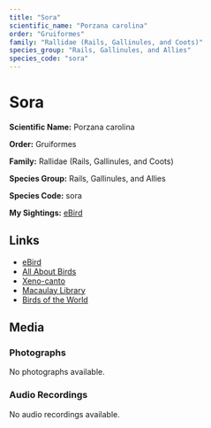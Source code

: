 ```yaml
---
title: "Sora"
scientific_name: "Porzana carolina"
order: "Gruiformes"
family: "Rallidae (Rails, Gallinules, and Coots)"
species_group: "Rails, Gallinules, and Allies"
species_code: "sora"
---
```


# Sora

**Scientific Name:** Porzana carolina

**Order:** Gruiformes

**Family:** Rallidae (Rails, Gallinules, and Coots)

**Species Group:** Rails, Gallinules, and Allies

**Species Code:** sora

**My Sightings:** [eBird](https://ebird.org/lifelist?r=world&time=life&spp=sora)

## Links
* [eBird](https://ebird.org/species/sora) 
* [All About Birds](https://www.allaboutbirds.org/guide/sora) 
* [Xeno-canto](https://www.xeno-canto.org/species/porzana-carolina) 
* [Macaulay Library](https://search.macaulaylibrary.org/catalog?taxonCode=sora&sort=rating_rank_desc)
* [Birds of the World](https://birdsoftheworld.org/bow/species/sora)

## Media
### Photographs
No photographs available.

### Audio Recordings
No audio recordings available.
